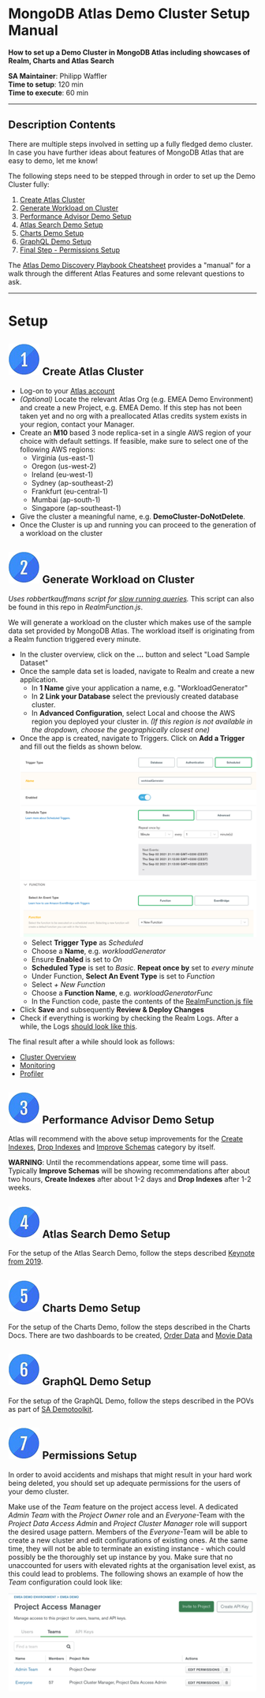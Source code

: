 # MongoDB Atlas Demo Cluster Setup Manual

__How to set up a Demo Cluster in MongoDB Atlas including showcases of Realm, Charts and Atlas Search__

__SA Maintainer__: Philipp Waffler<br/>
__Time to setup__: 120 min <br/>
__Time to execute__: 60 min <br/>


---
## Description Contents
There are multiple steps involved in setting up a fully fledged demo cluster. In case you have further ideas about features of MongoDB Atlas that are easy to demo, let me know!

The following steps need to be stepped through in order to set up the Demo Cluster fully:

1. [Create Atlas Cluster](#-create-atlas-cluster)
2. [Generate Workload on Cluster](#-generate-workload-on-cluster)
3. [Performance Advisor Demo Setup](#-performance-advisor-demo-setup)
4. [Atlas Search Demo Setup](#-atlas-search-demo-setup)
5. [Charts Demo Setup](#-charts-demo-setup)
6. [GraphQL Demo Setup](#-graphql-demo-setup)
7. [Final Step - Permissions Setup](#-permissions-setup)


The [Atlas Demo Discovery Playbook Cheatsheet](https://docs.google.com/document/d/1RZVWKsR6CjSKoByxyPiUxgaQ-opjNCSrYiRDCUwC23U/edit#heading=h.744mm6ty7947) provides a "manual" for a walk through the different Atlas Features and some relevant questions to ask. 


---
# Setup
## ![1](https://github.com/PhilippW94/Kafka_POV/blob/main/images/1b.png) Create Atlas Cluster
* Log-on to your [Atlas account](http://cloud.mongodb.com) 
* _(Optional)_ Locate the relevant Atlas Org (e.g. EMEA Demo Environment) and create a new Project, e.g. EMEA Demo. If this step has not been taken yet and no org with a preallocated Atlas credits system exists in your region, contact your Manager.
* Create an __M10__ based 3 node replica-set in a single AWS region of your choice with default settings. If feasible, make sure to select one of the following AWS regions:
  * Virginia (us-east-1)
  * Oregon (us-west-2)
  * Ireland (eu-west-1)
  * Sydney (ap-southeast-2)
  * Frankfurt (eu-central-1)
  * Mumbai (ap-south-1)
  * Singapore (ap-southeast-1)
* Give the cluster a meaningful name, e.g. **DemoCluster-DoNotDelete**.
* Once the Cluster is up and running you can proceed to the generation of a workload on the cluster

## ![2](https://github.com/PhilippW94/Kafka_POV/blob/main/images/2b.png) Generate Workload on Cluster
_Uses robbertkauffmans script for [slow running queries](https://github.com/robbertkauffman/mdb-slow-running-queries)._ This script can also be found in this repo in _RealmFunction.js_.

We will generate a workload on the cluster which makes use of the sample data set provided by MongoDB Atlas. The workload itself is originating from a Realm function triggered every minute. 
* In the cluster overview, click on the **...** button and select "Load Sample Dataset"
* Once the sample data set is loaded, navigate to Realm and create a new application. 
  * In **1 Name** give your application a name, e.g. "WorkloadGenerator"
  * In **2 Link your Database** select the previously created database cluster.
  * In **Advanced Configuration**, select Local and choose the AWS region you deployed your cluster in. _(If this region is not available in the dropdown, choose the geographically closest one)_ 
* Once the app is created, navigate to Triggers. Click on **Add a Trigger** and fill out the fields as shown below. <img src="https://github.com/PhilippW94/mongodb-atlas-demo-cluster-setup/blob/d300b45fb0f4f93e071b13952af4942cf1de52c6/media/Screenshot%202021-09-02%20at%2021.12.37.png?raw=true" width="600">
  * Select **Trigger Type** as _Scheduled_
  * Choose a **Name**, e.g. _workloadGenerator_
  * Ensure **Enabled** is set to _On_
  * **Scheduled Type** is set to _Basic_. **Repeat once by** set to _every minute_
  * Under Function, **Select An Event Type** is set to _Function_
  * Select _+ New Function_
  * Choose a **Function Name**, e.g. _workloadGeneratorFunc_
  * In the Function code, paste the contents of the [RealmFunction.js file](https://github.com/PhilippW94/mongodb-atlas-demo-cluster-setup/blob/d300b45fb0f4f93e071b13952af4942cf1de52c6/RealmFunction.js)
* Click **Save** and subsequently **Review & Deploy Changes**
* Check if everything is working by checking the Realm Logs. After a while, the Logs [should look like this](https://github.com/PhilippW94/mongodb-atlas-demo-cluster-setup/blob/main/media/Screenshot%202021-09-02%20at%2021.21.57.png?raw=true).

The final result after a while should look as follows:
* [Cluster Overview](https://github.com/PhilippW94/mongodb-atlas-demo-cluster-setup/blob/main/media/Screenshot%202021-09-02%20at%2021.42.27.png)
* [Monitoring](https://github.com/PhilippW94/mongodb-atlas-demo-cluster-setup/blob/main/media/Screenshot%202021-09-02%20at%2021.43.07.png)
* [Profiler](https://github.com/PhilippW94/mongodb-atlas-demo-cluster-setup/blob/main/media/Screenshot%202021-09-02%20at%2021.44.34.png)

## ![3](https://github.com/PhilippW94/Kafka_POV/blob/main/images/3b.png) Performance Advisor Demo Setup
Atlas will recommend with the above setup improvements for the [Create Indexes](https://github.com/PhilippW94/mongodb-atlas-demo-cluster-setup/blob/main/media/Screenshot%202021-09-02%20at%2021.33.22.png?raw=true), [Drop Indexes](https://github.com/PhilippW94/mongodb-atlas-demo-cluster-setup/blob/main/media/Screenshot%202021-09-02%20at%2021.33.27.png) and [Improve Schemas](https://github.com/PhilippW94/mongodb-atlas-demo-cluster-setup/blob/main/media/Screenshot%202021-09-02%20at%2021.34.06.png?raw=true) category by itself.

**WARNING**: Until the recommendations appear, some time will pass. Typically **Improve Schemas** will be showing recommendations after about two hours, **Create Indexes** after about 1-2 days and **Drop Indexes** after 1-2 weeks. 

## ![4](https://github.com/PhilippW94/Kafka_POV/blob/main/images/4b.png) Atlas Search Demo Setup
For the setup of the Atlas Search Demo, follow the steps described [Keynote from 2019](https://docs.google.com/presentation/d/14kSQnz98EOCORveEE1PYfxa5JMV32Z9LRxOSP9fFppA/edit#slide=id.p1).

## ![5](https://github.com/PhilippW94/Kafka_POV/blob/main/images/5b.png) Charts Demo Setup
For the setup of the Charts Demo, follow the steps described in the Charts Docs. There are two dashboards to be created, [Order Data](https://docs.mongodb.com/charts/saas/tutorial/order-data/order-data-tutorial-overview/) and [Movie Data](https://docs.mongodb.com/charts/saas/tutorial/movie-details/movie-details-tutorial-overview/)

## ![6](https://github.com/PhilippW94/Kafka_POV/blob/main/images/6b.png) GraphQL Demo Setup
For the setup of the GraphQL Demo, follow the steps described in the POVs as part of [SA Demotoolkit](https://github.com/10gen/pov-proof-exercises/tree/master/proofs/47).

## ![7](https://github.com/PhilippW94/Kafka_POV/blob/main/images/7b.png) Permissions Setup
In order to avoid accidents and mishaps that might result in your hard work being deleted, you should set up adequate permissions for the users of your demo cluster. 

Make use of the _Team_ feature on the project access level. A dedicated _Admin Team_ with the _Project Owner_ role and an _Everyone_-Team with the _Project Data Access Admin_ and _Project Cluster Manager_ role will support the desired usage pattern. Members of the _Everyone_-Team will be able to create a new cluster and edit configurations of existing ones. At the same time, they will not be able to terminate an existing instance - which could possibly be the thoroughly set up instance by you. Make sure that no unaccounted for users with elevated rights at the organisation level exist, as this could lead to problems. The following shows an example of how the _Team_ configuration could look like:

<img src="https://github.com/PhilippW94/mongodb-atlas-demo-cluster-setup/blob/main/media/Screenshot%202021-09-15%20at%2013.42.42.png?raw=true" width="600"> 
